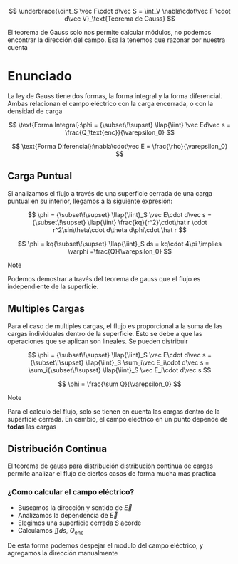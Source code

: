 $$
\underbrace{\oint_S \vec F\cdot d\vec S = \int_V \nabla\cdot\vec F \cdot d\vec V}_\text{Teorema de Gauss}
$$

El teorema de Gauss solo nos permite calcular módulos, no podemos encontrar la dirección del campo. Esa la tenemos que razonar por nuestra cuenta

# Enunciado

La ley de Gauss tiene dos formas, la forma integral y la forma diferencial. Ambas relacionan el campo eléctrico con la carga encerrada, o con la densidad de carga

$$
\text{Forma Integral}:\phi = {\subset\!\supset} \llap{\iint} \vec Ed\vec s = \frac{Q_\text{enc}}{\varepsilon_0}
$$

$$
\text{Forma Diferencial}:\nabla\cdot\vec E = \frac{\rho}{\varepsilon_0}
$$

## Carga Puntual

Si analizamos el flujo a través de una superficie cerrada de una carga puntual en su interior, llegamos a la siguiente expresión:

$$
\phi = {\subset\!\supset} \llap{\iint}_S \vec E\cdot d\vec s = {\subset\!\supset} \llap{\iint} \frac{kq}{r^2}\cdot\hat r \cdot r^2\sin\theta\cdot d\theta d\phi\cdot \hat r
$$

$$
\phi = kq{\subset\!\supset} \llap{\iint}_S ds = kq\cdot 4\pi \implies \varphi =\frac{Q}{\varepsilon_0}
$$

> [!note]
> Podemos demostrar a través del teorema de gauss que el flujo es independiente de la superficie.


## Multiples Cargas

Para el caso de multiples cargas, el flujo es proporcional a la suma de las cargas individuales dentro de la superficie. Esto se debe a que las operaciones que se aplican son lineales. Se pueden distribuir

$$
\phi = {\subset\!\supset} \llap{\iint}_S \vec E\cdot d\vec s = {\subset\!\supset} \llap{\iint}_S \sum_i\vec E_i\cdot d\vec s = \sum_i{\subset\!\supset} \llap{\iint}_S \vec E_i\cdot d\vec s
$$

$$
\phi = \frac{\sum Q}{\varepsilon_0}
$$

> [!note]
> Para el calculo del flujo, solo se tienen en cuenta las cargas dentro de la superficie cerrada. En cambio, el campo eléctrico en un punto depende de **todas** las cargas


## Distribución Continua

El teorema de gauss para distribución distribución continua de cargas permite analizar el flujo de ciertos casos de forma mucha mas practica

### ¿Como calcular el campo eléctrico?

- Buscamos la dirección y sentido de $\vec E$
- Analizamos la dependencia de $\vec E$
- Elegimos una superficie cerrada $S$ acorde
- Calculamos $\iint ds$, $Q_\text{enc}$

De esta forma podemos despejar el modulo del campo eléctrico, y agregamos la dirección manualmente